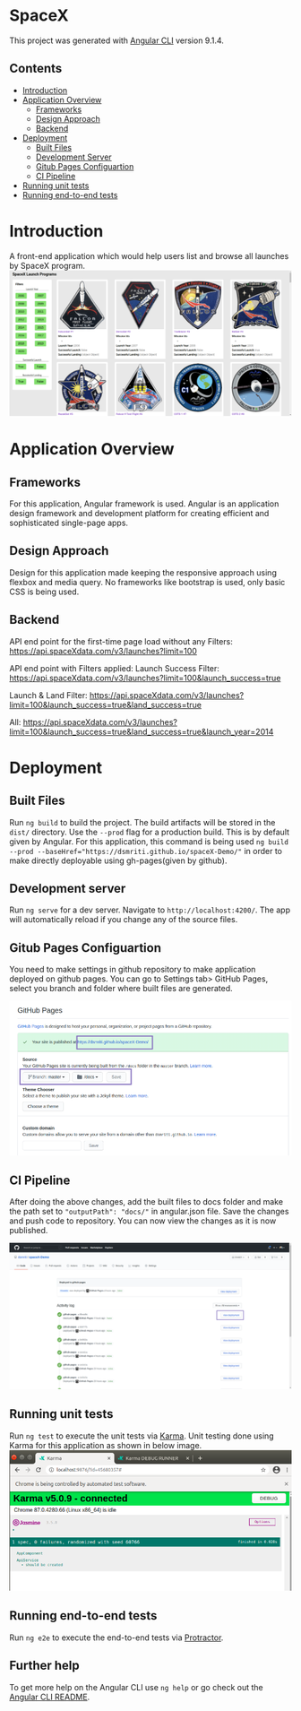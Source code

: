 # SpaceX

This project was generated with [Angular CLI](https://github.com/angular/angular-cli) version 9.1.4.

## Contents
 <ul>
  <li><a href="#introduction">Introduction</a></li>
  <li>
    <a href="#application-overview">Application Overview</a>
    <ul>
      <li><a href="#frameworks">Frameworks</a></li>
      <li><a href="#design-approach">Design Approach</a></li>
      <li><a href="#backend">Backend</a></li>
    </ul>
  <li>
    <a href="#deployment">Deployment</a>
    <ul>
      <li><a href="#built-files">Built Files</a></li>
      <li><a href="#development-server">Development Server</a></li>
      <li><a href="#gitub-pages-configuartion">Gitub Pages Configuartion</a></li>
      <li><a href="#ci-pipeline">CI Pipeline</a></li>
    </ul>
  </li>
  <li><a href="#running-unit-tests">Running unit tests</a></li>
  <li><a href="#running-end-to-end-tests">Running end-to-end tests</a></li>
</ul>

# Introduction

A front-end application which would help users list and browse all launches by SpaceX program.
![alt text](https://raw.githubusercontent.com/dsmriti/spaceX-Demo/master/src/assets/homepage.png)

# Application Overview

## Frameworks

For this application, Angular framework is used. Angular is an application design framework and development platform for creating efficient and sophisticated single-page apps.

## Design Approach

Design for this application made keeping the responsive approach using flexbox and media query.
No frameworks like bootstrap is used, only basic CSS is being used.

## Backend

API end point for the first-time page load without any Filters: https://api.spaceXdata.com/v3/launches?limit=100

API end point with Filters applied:
Launch Success Filter:
https://api.spaceXdata.com/v3/launches?limit=100&launch_success=true

Launch & Land Filter:
https://api.spaceXdata.com/v3/launches?limit=100&launch_success=true&land_success=true

All:
https://api.spaceXdata.com/v3/launches?limit=100&launch_success=true&land_success=true&launch_year=2014

# Deployment

## Built Files

Run `ng build` to build the project. The build artifacts will be stored in the `dist/` directory. Use the `--prod` flag for a production build. This is by default given by Angular.
For this application, this command is being used `ng build --prod --baseHref="https://dsmriti.github.io/spaceX-Demo/"` in order to make directly deployable using gh-pages(given by github).

## Development server

Run `ng serve` for a dev server. Navigate to `http://localhost:4200/`. The app will automatically reload if you change any of the source files.

## Gitub Pages Configuartion

You need to make settings in github repository to make application deployed on github pages. You can go to Settings tab> GitHub Pages, select you branch and folder where built files are generated.

![alt text](https://raw.githubusercontent.com/dsmriti/spaceX-Demo/master/src/assets/setting_ghpages.png)

## CI Pipeline

After doing the above changes, add the built files to docs folder and make the path set to `"outputPath": "docs/"` in angular.json file. Save the changes and push code to repository. You can now view the changes as it is now published.

![alt text](https://raw.githubusercontent.com/dsmriti/spaceX-Demo/master/src/assets/deployment_view.png)

## Running unit tests

Run `ng test` to execute the unit tests via [Karma](https://karma-runner.github.io).
Unit testing done using Karma for this application as shown in below image.
![alt text](https://raw.githubusercontent.com/dsmriti/spaceX-Demo/master/src/assets/karma_unit_test.png)

## Running end-to-end tests

Run `ng e2e` to execute the end-to-end tests via [Protractor](http://www.protractortest.org/).

## Further help

To get more help on the Angular CLI use `ng help` or go check out the [Angular CLI README](https://github.com/angular/angular-cli/blob/master/README.md).
